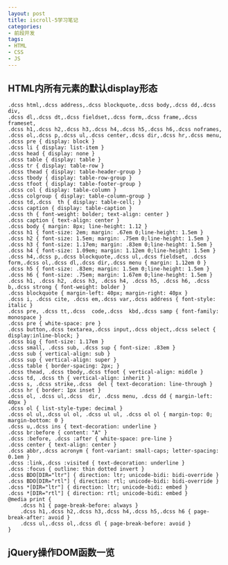 ```yaml
---
layout: post
title: iscroll-5学习笔记
categories:
- 前段开发
tags:
- HTML
- CSS
- JS
---
```


## HTML内所有元素的默认display形态

    .dcss html,.dcss address,.dcss blockquote,.dcss body,.dcss dd,.dcss div,
    .dcss dl,.dcss dt,.dcss fieldset,.dcss form,.dcss frame,.dcss frameset,
    .dcss h1,.dcss h2,.dcss h3,.dcss h4,.dcss h5,.dcss h6,.dcss noframes,
    .dcss ol,.dcss p,.dcss ul,.dcss center,.dcss dir,.dcss hr,.dcss menu, 
    .dcss pre { display: block }
    .dcss li { display: list-item }
    .dcss head { display: none }
    .dcss table { display: table }
    .dcss tr { display: table-row }
    .dcss thead { display: table-header-group }
    .dcss tbody { display: table-row-group }
    .dcss tfoot { display: table-footer-group }
    .dcss col { display: table-column }
    .dcss colgroup { display: table-column-group }
    .dcss td,.dcss  th { display: table-cell; }
    .dcss caption { display: table-caption }
    .dcss th { font-weight: bolder; text-align: center }
    .dcss caption { text-align: center }
    .dcss body { margin: 8px; line-height: 1.12 }
    .dcss h1 { font-size: 2em; margin: .67em 0;line-height: 1.5em }
    .dcss h2 { font-size: 1.5em; margin: .75em 0;line-height: 1.5em }
    .dcss h3 { font-size: 1.17em; margin: .83em 0;line-height: 1.5em }
    .dcss h4 { font-size: 1.09em; margin: 1.12em 0;line-height: 1.5em }
    .dcss h4,.dcss p,.dcss blockquote,.dcss ul,.dcss fieldset, .dcss form,.dcss ol,.dcss dl,.dcss dir,.dcss menu { margin: 1.12em 0 }
    .dcss h5 { font-size: .83em; margin: 1.5em 0;line-height: 1.5em }
    .dcss h6 { font-size: .75em; margin: 1.67em 0;line-height: 1.5em }
    .dcss h1, .dcss h2, .dcss h3, .dcss h4, .dcss h5, .dcss h6, .dcss b,.dcss strong { font-weight: bolder }
    .dcss blockquote { margin-left: 40px; margin-right: 40px }
    .dcss i, .dcss cite, .dcss em,.dcss var,.dcss address { font-style: italic }
    .dcss pre, .dcss tt,.dcss  code,.dcss  kbd,.dcss samp { font-family: monospace }
    .dcss pre { white-space: pre }
    .dcss button,.dcss textarea,.dcss input,.dcss object,.dcss select { display:inline-block; }
    .dcss big { font-size: 1.17em }
    .dcss small, .dcss sub, .dcss sup { font-size: .83em }
    .dcss sub { vertical-align: sub }
    .dcss sup { vertical-align: super }
    .dcss table { border-spacing: 2px; }
    .dcss thead, .dcss tbody,.dcss tfoot { vertical-align: middle }
    .dcss td, .dcss th { vertical-align: inherit }
    .dcss s, .dcss strike,.dcss  del { text-decoration: line-through }
    .dcss hr { border: 1px inset }
    .dcss ol, .dcss ul,.dcss  dir, .dcss menu, .dcss dd { margin-left: 40px }
    .dcss ol { list-style-type: decimal }
    .dcss ol ul,.dcss ul ol, .dcss ul ul, .dcss ol ol { margin-top: 0; margin-bottom: 0 }
    .dcss u,.dcss ins { text-decoration: underline }
    .dcss br:before { content: "A" }
    .dcss :before, .dcss :after { white-space: pre-line }
    .dcss center { text-align: center }
    .dcss abbr,.dcss acronym { font-variant: small-caps; letter-spacing: 0.1em }
    .dcss :link,.dcss :visited { text-decoration: underline }
    .dcss :focus { outline: thin dotted invert }
    .dcss BDO[DIR="ltr"] { direction: ltr; unicode-bidi: bidi-override }
    .dcss BDO[DIR="rtl"] { direction: rtl; unicode-bidi: bidi-override }
    .dcss *[DIR="ltr"] { direction: ltr; unicode-bidi: embed }
    .dcss *[DIR="rtl"] { direction: rtl; unicode-bidi: embed }
    @media print {
        .dcss h1 { page-break-before: always }
        .dcss h1,.dcss h2,.dcss h3,.dcss h4,.dcss h5,.dcss h6 { page-break-after: avoid }
        .dcss ul,.dcss ol,.dcss dl { page-break-before: avoid }
    }

## jQuery操作DOM函数一览

